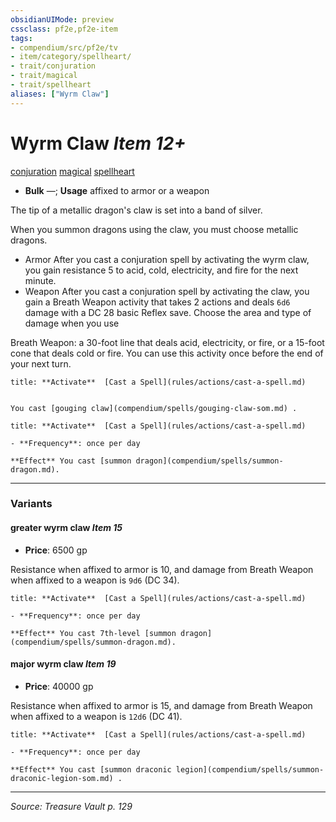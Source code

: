 ```yaml
---
obsidianUIMode: preview
cssclass: pf2e,pf2e-item
tags:
- compendium/src/pf2e/tv
- item/category/spellheart/
- trait/conjuration
- trait/magical
- trait/spellheart
aliases: ["Wyrm Claw"]
---
```

# Wyrm Claw *Item 12+*  
[conjuration](conjuration.md "Conjuration School Trait")  [magical](magical.md "Magical Item Trait")  [spellheart](spellheart-som.md "Spellheart Equipment Trait")  

- **Bulk** —; **Usage** affixed to armor or a weapon

The tip of a metallic dragon's claw is set into a band of silver.

When you summon dragons using the claw, you must choose metallic dragons.

- Armor After you cast a conjuration spell by activating the wyrm claw, you gain resistance 5 to acid, cold, electricity, and fire for the next minute.
- Weapon After you cast a conjuration spell by activating the claw, you gain a Breath Weapon activity that takes 2 actions and deals `6d6` damage with a DC 28 basic Reflex save. Choose the area and type of damage when you use

Breath Weapon: a 30-foot line that deals acid, electricity, or fire, or a 15-foot cone that deals cold or fire. You can use this activity once before the end of your next turn.

```ad-embed-ability
title: **Activate**  [Cast a Spell](rules/actions/cast-a-spell.md)


You cast [gouging claw](compendium/spells/gouging-claw-som.md) .
```

```ad-embed-ability
title: **Activate**  [Cast a Spell](rules/actions/cast-a-spell.md)

- **Frequency**: once per day

**Effect** You cast [summon dragon](compendium/spells/summon-dragon.md).
```

---

### Variants

#### greater wyrm claw *Item 15*

- **Price**: 6500 gp

Resistance when affixed to armor is 10, and damage from Breath Weapon when affixed to a weapon is `9d6` (DC 34).

```ad-embed-ability
title: **Activate**  [Cast a Spell](rules/actions/cast-a-spell.md)

- **Frequency**: once per day

**Effect** You cast 7th-level [summon dragon](compendium/spells/summon-dragon.md).
```

#### major wyrm claw *Item 19*

- **Price**: 40000 gp

Resistance when affixed to armor is 15, and damage from Breath Weapon when affixed to a weapon is `12d6` (DC 41).

```ad-embed-ability
title: **Activate**  [Cast a Spell](rules/actions/cast-a-spell.md)

- **Frequency**: once per day

**Effect** You cast [summon draconic legion](compendium/spells/summon-draconic-legion-som.md) .
```

---
*Source: Treasure Vault p. 129*